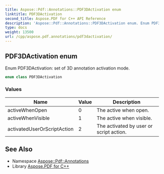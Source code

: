 ```yaml
---
title: Aspose::Pdf::Annotations::PDF3DActivation enum
linktitle: PDF3DActivation
second_title: Aspose.PDF for C++ API Reference
description: 'Aspose::Pdf::Annotations::PDF3DActivation enum. Enum PDF3DActivation: set of 3D annotation activation mode in C++.'
type: docs
weight: 13500
url: /cpp/aspose.pdf.annotations/pdf3dactivation/
---
```

## PDF3DActivation enum


Enum PDF3DActivation: set of 3D annotation activation mode.

```cpp
enum class PDF3DActivation
```

### Values

| Name | Value | Description |
| --- | --- | --- |
| activeWhenOpen | 0 | The active when open. |
| activeWhenVisible | 1 | The active when visible. |
| activatedUserOrScriptAction | 2 | The activated by user or script action. |

## See Also

* Namespace [Aspose::Pdf::Annotations](../)
* Library [Aspose.PDF for C++](../../)
